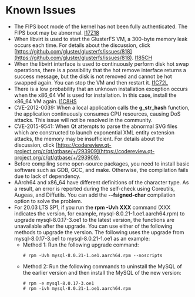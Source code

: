# Known Issues<a name="EN-US_TOPIC_0225731124"></a>

-   The FIPS boot mode of the kernel has not been fully authenticated. The FIPS boot may be abnormal.  [I17Z18](https://gitee.com/src-openeuler/crypto-policies/issues/I17Z18?from=project-issue)
-   When libvirt is used to start the GlusterFS VM, a 300-byte memory leak occurs each time. For details about the discussion, click  [https://github.com/gluster/glusterfs/issues/818](https://github.com/gluster/glusterfs/issues/818).  [I185CH](https://gitee.com/src-openeuler/glusterfs/issues/I185CH?from=project-issue)
-   When the libvirt interface is used to continuously perform disk hot swap operations, there is a possibility that the hot remove interface returns a success message, but the disk is not removed and cannot be hot swapped again. You can stop the VM and then restart it.  [I1C72L](https://gitee.com/src-openeuler/qemu/issues/I1C72L?from=project-issue)
-   There is a low probability that an unknown installation exception occurs when the x86\_64 VM is used for installation. In this case, install the x86\_64 VM again.  [I1C8HS](https://gitee.com/src-openeuler/anaconda/issues/I1C8HS?from=project-issue)
-   CVE-2012-0039: When a local application calls the  **g\_str\_hash**  function, the application continuously consumes CPU resources, causing DoS attacks. This issue will not be resolved in the community.
-   CVE-2015-9541: When Qt attempts to parse the abnormal SVG files which are constructed to launch exponential XML entity extension attacks, the memory may be insufficient. For details about the discussion, click  [https://codereview.qt-project.org/c/qt/qtbase/+/293909](https://codereview.qt-project.org/c/qt/qtbase/+/293909).
-   Before compiling some open-source packages, you need to install basic software such as GDB, GCC, and make. Otherwise, the compilation fails due to lack of dependency.
-   AArch64 and x86\_64 have different definitions of the character type. As a result, an error is reported during the self-check using Coreutils, Augeas, and Diffutils. You can add the  **--fsigned-char**  compilation option to solve the problem.
-   For 20.03 LTS SP1, if you run the **rpm -Uvh XXX** command (XXX indicates the version, for example, mysql-8.0.21-1.oe1.aarch64.rpm) to upgrade mysql-8.0.17-3.oe1 to the latest version, the functions are unavailable after the upgrade. You can use either of the following methods to upgrade the version. The following uses the upgrade from mysql-8.0.17-3.oe1 to mysql-8.0.21-1.oe1 as an example:  
    -  Method 1: Run the following upgrade command:  
        ``` 
        # rpm -Uvh mysql-8.0.21-1.oe1.aarch64.rpm --noscripts 
        ```
    -  Method 2: Run the following commands to uninstall the MySQL of the earlier version and then install the MySQL of the new version:
        ```
        # rpm -e mysql-8.0.17-3.oe1      
        # rpm -ivh mysql-8.0.21-1.oe1.aarch64.rpm
        ```